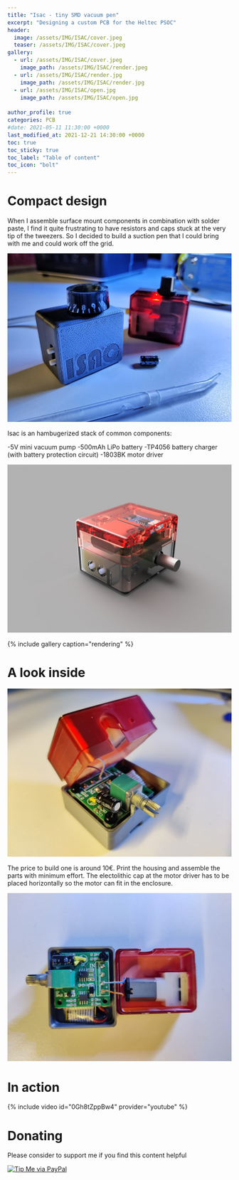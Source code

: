 ```yaml
---
title: "Isac - tiny SMD vacuum pen"
excerpt: "Designing a custom PCB for the Heltec PSOC"
header:
  image: /assets/IMG/ISAC/cover.jpeg
  teaser: /assets/IMG/ISAC/cover.jpeg
gallery:
  - url: /assets/IMG/ISAC/cover.jpeg
    image_path: /assets/IMG/ISAC/render.jpeg
  - url: /assets/IMG/ISAC/render.jpg
    image_path: /assets/IMG/ISAC/render.jpg
  - url: /assets/IMG/ISAC/open.jpg
    image_path: /assets/IMG/ISAC/open.jpg

author_profile: true
categories: PCB
#date: 2021-05-11 11:30:00 +0000
last_modified_at: 2021-12-21 14:30:00 +0000
toc: true
toc_sticky: true
toc_label: "Table of content"
toc_icon: "bolt" 
---
```

# Compact design

When I assemble surface mount components in combination with solder paste, I find it quite frustrating to have resistors and caps stuck at the very tip of the tweezers. So I decided to build a suction pen that I could bring with me and could work off the grid.


![ISAC](/assets/IMG/ISAC/cover.jpeg)

Isac is an hambugerized stack of common components:

-5V mini vacuum pump
-500mAh LiPo battery
-TP4056 battery charger (with battery protection circuit)
-1803BK motor driver

![ISAC](/assets/IMG/ISAC/render.jpg)

{% include gallery caption="rendering" %}

# A look inside 


![ISAC](/assets/IMG/ISAC/open.jpg)


The price to build one is around 10€. Print the housing and assemble the parts with minimum effort. The electolithic cap at the motor driver has to be placed horizontally so the motor can fit in the enclosure.

![](/assets/IMG/ISAC/up.jpg)

# In action


{% include video id="0Gh8tZppBw4" provider="youtube" %}

# Donating

Please consider to support me if you find this content helpful

[![Tip Me via PayPal](https://img.shields.io/badge/PayPal-tip%20me-bb005d.svg?style=for-the-badge&logo=paypal)](https://paypal.me/picogizmo)


